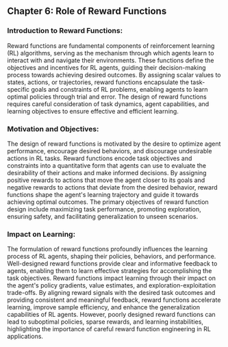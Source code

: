 ## Chapter 6: Role of Reward Functions

### Introduction to Reward Functions:
Reward functions are fundamental components of reinforcement learning (RL) algorithms, serving as the mechanism through which agents learn to interact with and navigate their environments. These functions define the objectives and incentives for RL agents, guiding their decision-making process towards achieving desired outcomes. By assigning scalar values to states, actions, or trajectories, reward functions encapsulate the task-specific goals and constraints of RL problems, enabling agents to learn optimal policies through trial and error. The design of reward functions requires careful consideration of task dynamics, agent capabilities, and learning objectives to ensure effective and efficient learning.

### Motivation and Objectives:
The design of reward functions is motivated by the desire to optimize agent performance, encourage desired behaviors, and discourage undesirable actions in RL tasks. Reward functions encode task objectives and constraints into a quantitative form that agents can use to evaluate the desirability of their actions and make informed decisions. By assigning positive rewards to actions that move the agent closer to its goals and negative rewards to actions that deviate from the desired behavior, reward functions shape the agent's learning trajectory and guide it towards achieving optimal outcomes. The primary objectives of reward function design include maximizing task performance, promoting exploration, ensuring safety, and facilitating generalization to unseen scenarios.

### Impact on Learning:
The formulation of reward functions profoundly influences the learning process of RL agents, shaping their policies, behaviors, and performance. Well-designed reward functions provide clear and informative feedback to agents, enabling them to learn effective strategies for accomplishing the task objectives. Reward functions impact learning through their impact on the agent's policy gradients, value estimates, and exploration-exploitation trade-offs. By aligning reward signals with the desired task outcomes and providing consistent and meaningful feedback, reward functions accelerate learning, improve sample efficiency, and enhance the generalization capabilities of RL agents. However, poorly designed reward functions can lead to suboptimal policies, sparse rewards, and learning instabilities, highlighting the importance of careful reward function engineering in RL applications.
